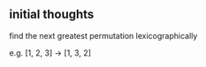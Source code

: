 ## initial thoughts
find the next greatest permutation lexicographically

e.g. [1, 2, 3] &rightarrow; [1, 3, 2]